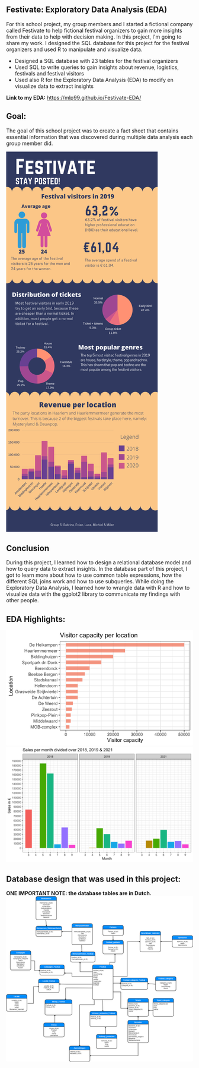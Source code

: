## Festivate: Exploratory Data Analysis (EDA)
For this school project, my group members and I started a fictional company called Festivate to help fictional festival organizers to gain more insights from their data to help with decision making. In this project, I'm going to share my work. I designed the SQL database for this project for the festival organizers and used R to manipulate and visualize data.

* Designed a SQL database with 23 tables for the festival organizers
* Used SQL to write queries to gain insights about revenue, logistics, festivals and festival visitors
* Used also R for the Exploratory Data Analysis (EDA) to modify en visualize data to extract insights

**Link to my EDA:**
https://mlp99.github.io/Festivate-EDA/

## Goal:
The goal of this school project was to create a fact sheet that contains essential information that was discovered during multiple data analysis each group member did.

![](./images/factsheet.png)

## Conclusion
During this project, I learned how to design a relational database model and how to query data to extract insights. In the database part of this project, I got to learn more about how to use common table expressions, how the different SQL joins work and how to use subqueries. While doing the Exploratory Data Analysis, I learned how to wrangle data with R and how to visualize data with the ggplot2 library to communicate my findings with other people.


## EDA Highlights:
![](./images/vcpl.png)
![](./images/spmdo.png)

## Database design that was used in this project:
**ONE IMPORTANT NOTE: the database tables are in Dutch.**
![](./images/erd.png)
